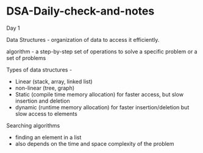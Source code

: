 # DSA-Daily-check-and-notes

Day 1

Data Structures - organization of data to access it efficiently.

algorithm - a step-by-step set of operations to solve a specific problem or a set of problems

Types of data structures - 
- Linear (stack, array, linked list)
- non-linear (tree, graph)
- Static (compile time memory allocation) for faster access, but slow insertion and deletion
- dynamic (runtime memory allocation) for faster insertion/deletion but slow access to elements

Searching algorithms
- finding an element in a list
- also depends on the time and space complexity of the problem

